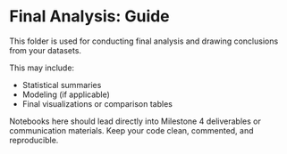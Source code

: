 # Final Analysis: Guide

This folder is used for conducting final analysis and drawing conclusions from your datasets.

This may include:
- Statistical summaries
- Modeling (if applicable)
- Final visualizations or comparison tables

Notebooks here should lead directly into Milestone 4 deliverables or communication materials. Keep your code clean, commented, and reproducible.

